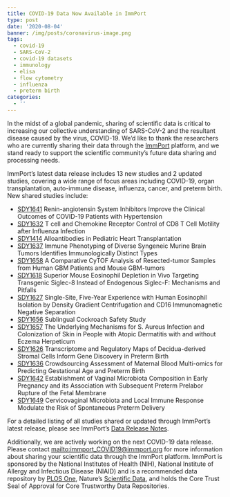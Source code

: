 ```yaml
---
title: COVID-19 Data Now Available in ImmPort
type: post
date: '2020-08-04'
banner: /img/posts/coronavirus-image.png
tags:
  - covid-19
  - SARS-CoV-2
  - covid-19 datasets
  - immunology
  - elisa
  - flow cytometry
  - influenza
  - preterm birth
categories:
  - ''
---
```

In the midst of a global pandemic, sharing of scientific data is critical to increasing our collective understanding of SARS-CoV-2 and the resultant disease caused by the virus, COVID-19. We’d like to thank the researchers who are currently sharing their data through the [ImmPort](https://www.immport.org/shared/home) platform, and we stand ready to support the scientific community’s future data sharing and processing needs. 

ImmPort’s latest data release includes 13 new studies and 2 updated studies, covering a wide range of focus areas including COVID-19, organ transplantation, auto-immune disease, influenza, cancer, and preterm birth. New shared studies include:



* [SDY1641](https://www.immport.org/shared/study/SDY1641) Renin-angiotensin System Inhibitors Improve the Clinical Outcomes of COVID-19 Patients with Hypertension
* [SDY1632](https://www.immport.org/shared/study/SDY1632) T cell and Chemokine Receptor Control of CD8 T Cell Motility after Influenza Infection
* [SDY1414](https://www.immport.org/shared/study/SDY1414) Alloantibodies in Pediatric Heart Transplantation
* [SDY1637](https://www.immport.org/shared/study/SDY1637) Immune Phenotyping of Diverse Syngeneic Murine Brain Tumors Identifies Immunologically Distinct Types
* [SDY1658](https://www.immport.org/shared/study/SDY1658) A Comparative CyTOF Analysis of Resected-tumor Samples from Human GBM Patients and Mouse GBM-tumors
* [SDY1618](https://www.immport.org/shared/study/SDY1618) Superior Mouse Eosinophil Depletion in Vivo Targeting Transgenic Siglec-8 Instead of Endogenous Siglec-F: Mechanisms and Pitfalls
* [SDY1627](https://www.immport.org/shared/study/SDY1627) Single-Site, Five-Year Experience with Human Eosinophil Isolation by Density Gradient Centrifugation and CD16 Immunomagnetic Negative Separation
* [SDY1656](https://www.immport.org/shared/study/SDY1656) Sublingual Cockroach Safety Study
* [SDY1657](https://www.immport.org/shared/study/SDY1657) The Underlying Mechanisms for S. Aureus Infection and Colonization of Skin in People with Atopic Dermatitis with and without Eczema Herpeticum
* [SDY1626](https://www.immport.org/shared/study/SDY1626) Transcriptome and Regulatory Maps of Decidua-derived Stromal Cells Inform Gene Discovery in Preterm Birth
* [SDY1636](https://www.immport.org/shared/study/SDY1636) Crowdsourcing Assessment of Maternal Blood Multi-omics for Predicting Gestational Age and Preterm Birth
* [SDY1642](https://www.immport.org/shared/study/SDY1642) Establishment of Vaginal Microbiota Composition in Early Pregnancy and its Association with Subsequent Preterm Prelabor Rupture of the Fetal Membrane
* [SDY1649](https://www.immport.org/shared/study/SDY1649) Cervicovaginal Microbiota and Local Immune Response Modulate the Risk of Spontaneous Preterm Delivery



For a detailed listing of all studies shared or updated through ImmPort’s latest release, please see ImmPort’s [Data Release Notes](https://www.immport.org/shared/releaseNotes?version=DR35).

Additionally, we are actively working on the next COVID-19 data release. Please contact <mailto:immport_COVID19@immport.org> for more information about sharing your scientific data through the ImmPort platform. ImmPort is sponsored by the National Institutes of Health (NIH), National Institute of Allergy and Infectious Disease (NIAID) and is a recommended data repository by [PLOS One](https://journals.plos.org/plosone/), Nature’s [Scientific Data](https://www.nature.com/sdata/), and holds the Core Trust Seal of Approval for Core Trustworthy Data Repositories.
